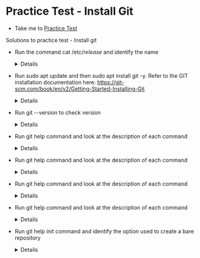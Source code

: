 # Practice Test - Install Git
  - Take me to [Practice Test](https://kodekloud.com/courses/1085975/lectures/23241013)

Solutions to practice test - Install git

- Run the command cat /etc/*release* and identify the name
    
  <details>
  
  ```
  $ cat /etc/*release*
  ```
  
  </details>
  
- Run sudo apt update and then sudo apt install git -y. Refer to the GIT installation documentation here: https://git-scm.com/book/en/v2/Getting-Started-Installing-Git
  
  <details>
  
  ```
  $ sudo apt update 
  $ sudo apt install git -y
  ```
  
  </details>
  
- Run git --version to check version
  
  <details>
  
  ```
  $ git --version
  ```
  
  </details>
  
- Run git help command and look at the description of each command
  
  <details>
  
  ```
  $ git help|more 
  $ git show
  ```
  
  </details>
  
- Run git help command and look at the description of each command
  
  <details>
  
  ```
  $ git help|more
  $ git branch
  ```
  
  </details>
  
- Run git help command and look at the description of each command
  
  <details>
  
  ```
  $ git help|more
  $ git fetch
  ```
  
  </details>
  
- Run git help command and look at the description of each command
  
  <details>
  
  ```
  $ git help|more
  $ git init
  ```
  
  </details>
  
- Run git help init command and identify the option used to create a bare repository
  
  <details>
  
  ```
  $ apt-get install git-man
  $ git help init
  $ git init --bare
  ```
  
  </details>
  
